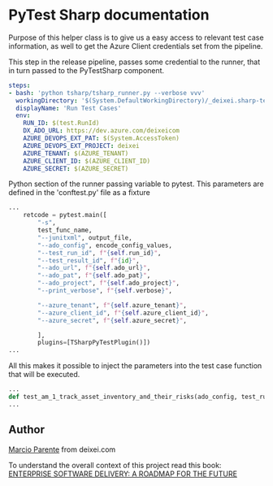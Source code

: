 # PyTest Sharp documentation

Purpose of this helper class is to give us a easy access to relevant test case information, as well to get the Azure Client credentials set from the pipeline.

This step in the release pipeline, passes some credential to the runner, that in turn passed to the PyTestSharp component.

```yaml
steps:
- bash: 'python tsharp/tsharp_runner.py --verbose vvv'
  workingDirectory: '$(System.DefaultWorkingDirectory)/_deixei.sharp-testing/drop'
  displayName: 'Run Test Cases'
  env:
    RUN_ID: $(test.RunId)
    DX_ADO_URL: https://dev.azure.com/deixeicom
    AZURE_DEVOPS_EXT_PAT: $(System.AccessToken)
    AZURE_DEVOPS_EXT_PROJECT: deixei
    AZURE_TENANT: $(AZURE_TENANT)
    AZURE_CLIENT_ID: $(AZURE_CLIENT_ID)
    AZURE_SECRET: $(AZURE_SECRET)
```

Python section of the runner passing variable to pytest. This parameters are defined in the 'conftest.py' file as a fixture

```python
...
    retcode = pytest.main([
        "-s", 
        test_func_name, 
        "--junitxml", output_file,
        "--ado_config", encode_config_values,
        "--test_run_id", f"{self.run_id}",
        "--test_result_id", f"{id}",
        "--ado_url", f"{self.ado_url}",
        "--ado_pat", f"{self.ado_pat}",
        "--ado_project", f"{self.ado_project}",
        "--print_verbose", f"{self.verbose}",

        "--azure_tenant", f"{self.azure_tenant}",
        "--azure_client_id", f"{self.azure_client_id}",
        "--azure_secret", f"{self.azure_secret}",

        ], 
        plugins=[TSharpPyTestPlugin()])
...                
```

All this makes it possible to inject the parameters into the test case function that will be executed.

```python
...
def test_am_1_track_asset_inventory_and_their_risks(ado_config, test_run_id, test_result_id, ado_url, ado_pat, ado_project, print_verbose, azure_tenant, azure_client_id, azure_secret):
...                
```

## Author

[Marcio Parente](https://github.com/deixei) from deixei.com

To understand the overall context of this project read this book: [ENTERPRISE SOFTWARE DELIVERY: A ROADMAP FOR THE FUTURE](https://www.amazon.de/-/en/Marcio-Parente/dp/B0CXTJZJ2X/)
